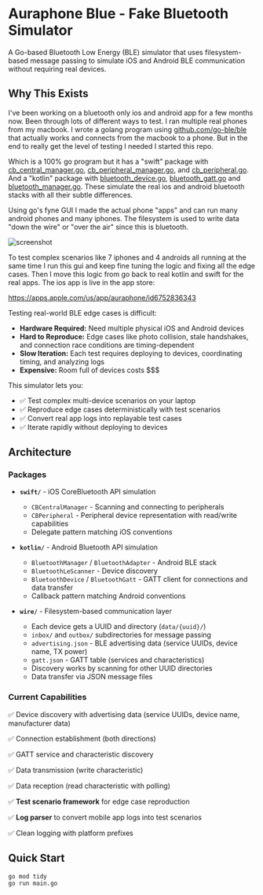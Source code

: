# Auraphone Blue - Fake Bluetooth Simulator

A Go-based Bluetooth Low Energy (BLE) simulator that uses filesystem-based message passing to simulate iOS and Android BLE communication without requiring real devices.

## Why This Exists

I've been working on a bluetooth only ios and android app for a few months now. Been through lots of different ways to test. I ran multiple real phones from my macbook. I wrote a golang program using [github.com/go-ble/ble](https://github.com/go-ble/ble) that actually works and connects from the macbook to a phone. But in the end to really get the level of testing I needed I started this repo.

Which is a 100% go program but it has a "swift" package with [cb_central_manager.go](swift/cb_central_manager.go), [cb_peripheral_manager.go](swift/cb_peripheral_manager.go), and [cb_peripheral.go](swift/cb_peripheral.go). And a "kotlin" package with [bluetooth_device.go](kotlin/bluetooth_device.go), [bluetooth_gatt.go](kotlin/bluetooth_gatt.go) and [bluetooth_manager.go](kotlin/bluetooth_manager.go). These simulate the real ios and android bluetooth stacks with all their subtle differences.

Using go's fyne GUI I made the actual phone "apps" and can run many android phones and many iphones. The filesystem is used to write data "down the wire" or "over the air" since this is bluetooth.

![screenshot](https://i.imgur.com/Io3OZ5x.png)

To test complex scenarios like 7 iphones and 4 androids all running at the same time I run this gui and keep fine tuning the logic and fixing all the edge cases. Then I move this logic from go back to real kotlin and swift for the real apps. The ios app is live in the app store:

https://apps.apple.com/us/app/auraphone/id6752836343

Testing real-world BLE edge cases is difficult:
- **Hardware Required:** Need multiple physical iOS and Android devices
- **Hard to Reproduce:** Edge cases like photo collision, stale handshakes, and connection race conditions are timing-dependent
- **Slow Iteration:** Each test requires deploying to devices, coordinating timing, and analyzing logs
- **Expensive:** Room full of devices costs $$$

This simulator lets you:
- ✅ Test complex multi-device scenarios on your laptop
- ✅ Reproduce edge cases deterministically with test scenarios
- ✅ Convert real app logs into replayable test cases
- ✅ Iterate rapidly without deploying to devices


## Architecture

### Packages
- **`swift/`** - iOS CoreBluetooth API simulation
  - `CBCentralManager` - Scanning and connecting to peripherals
  - `CBPeripheral` - Peripheral device representation with read/write capabilities
  - Delegate pattern matching iOS conventions

- **`kotlin/`** - Android Bluetooth API simulation
  - `BluetoothManager` / `BluetoothAdapter` - Android BLE stack
  - `BluetoothLeScanner` - Device discovery
  - `BluetoothDevice` / `BluetoothGatt` - GATT client for connections and data transfer
  - Callback pattern matching Android conventions

- **`wire/`** - Filesystem-based communication layer
  - Each device gets a UUID and directory (`data/{uuid}/`)
  - `inbox/` and `outbox/` subdirectories for message passing
  - `advertising.json` - BLE advertising data (service UUIDs, device name, TX power)
  - `gatt.json` - GATT table (services and characteristics)
  - Discovery works by scanning for other UUID directories
  - Data transfer via JSON message files

### Current Capabilities

✅ Device discovery with advertising data (service UUIDs, device name, manufacturer data)

✅ Connection establishment (both directions)

✅ GATT service and characteristic discovery

✅ Data transmission (write characteristic)

✅ Data reception (read characteristic with polling)

✅ **Test scenario framework** for edge case reproduction

✅ **Log parser** to convert mobile app logs into test scenarios

✅ Clean logging with platform prefixes

## Quick Start

```bash
go mod tidy
go run main.go
```

